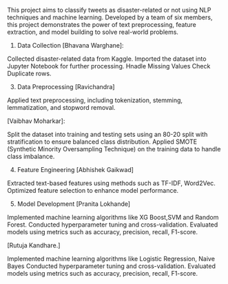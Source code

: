 This project aims to classify tweets as disaster-related or not using NLP techniques and machine learning. Developed by a team of six members, this project demonstrates the power of text preprocessing, feature extraction, and model building to solve real-world problems.



1. Data Collection
[Bhavana Warghane]:

Collected disaster-related data from Kaggle.
Imported the dataset into Jupyter Notebook for further processing.
Hnadle Missing Values
Check Duplicate rows.

3. Data Preprocessing
[Ravichandra]

Applied text preprocessing, including tokenization, stemming, lemmatization, and stopword removal.

[Vaibhav Moharkar]:

Split the dataset into training and testing sets using an 80-20 split with stratification to ensure balanced class distribution.
Applied SMOTE (Synthetic Minority Oversampling Technique) on the training data to handle class imbalance.

4. Feature Engineering
[Abhishek Gaikwad]

Extracted text-based features using methods such as TF-IDF, Word2Vec.
Optimized feature selection to enhance model performance.


5. Model Development
[Pranita Lokhande]

Implemented machine learning algorithms like XG Boost,SVM and Random Forest. Conducted hyperparameter tuning and cross-validation. Evaluated models using metrics such as accuracy, precision, recall, F1-score.

[Rutuja Kandhare.]

Implemented machine learning algorithms like Logistic Regression, Naive Bayes Conducted hyperparameter tuning and cross-validation. Evaluated models using metrics such as accuracy, precision, recall, F1-score.

